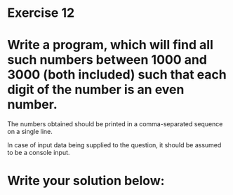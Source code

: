 # Exercise 12
# Write a program, which will find all such numbers between 1000 and 3000 (both included) such that each digit of the number is an even number.

The numbers obtained should be printed in a comma-separated sequence on a single line.



In case of input data being supplied to the question, it should be assumed to be a console input.





# Write your solution below:
